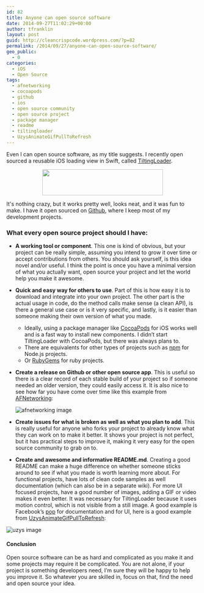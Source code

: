 ```yaml
---
id: 82
title: Anyone can open source software
date: 2014-09-27T11:02:29+00:00
author: tfranklin
layout: post
guid: http://cleancrispcode.wordpress.com/?p=82
permalink: /2014/09/27/anyone-can-open-source-software/
geo_public:
  - 0
categories:
  - iOS
  - Open Source
tags:
  - afnetworking
  - cocoapods
  - github
  - ios
  - open source community
  - open source project
  - package manager
  - readme
  - tiltingloader
  - UzysAnimateGifPullToRefresh
---
```

Even I can open source software, as my title suggests. I recently open sourced a reusable iOS loading view in Swift, called <a href="https://github.com/tfrank64/TiltingLoader" target="_blank">TiltingLoader</a>.

<p style="text-align:center;">
<img src="https://raw.githubusercontent.com/tfrank64/TiltingLoader/master/TiltingLoader/Images.xcassets/tiltingLogo.imageset/tiltingLogo.png" alt="" width="316" height="68" />
</p>

It's nothing crazy, but it works pretty well, looks neat, and it was fun to make. I have it open sourced on <a href="https://github.com/tfrank64" target="_blank">Github</a>, where I keep most of my development projects.

### What every open source project should I have:

  * **A working tool or component**. This one is kind of obvious, but your project can be really simple, assuming you intend to grow it over time or accept contributions from others. You should ask yourself, is this idea novel and/or useful. I think the point is once you have a minimal version of what you actually want, open source your project and let the world help you make it awesome.
  * **Quick and easy way for others to use**. Part of this is how easy it is to download and integrate into your own project. The other part is the actual usage in code, do the method calls make sense (a clean API), is there a general use case or is it very specific, and lastly, is it easier than someone making their own version of what you made. 
    
      * Ideally, using a package manager like <a href="http://cocoapods.org/" target="_blank">CocoaPods</a> for iOS works well and is a fast way to install new components. I didn&#8217;t start TiltingLoader with CocoaPods, but there was always plans to.
      * There are equivalents for other types of projects such as <a href="https://www.npmjs.org/" target="_blank">npm</a> for Node.js projects.
      * Or <a href="https://rubygems.org/" target="_blank">RubyGems</a> for ruby projects.
  * **Create a release on Github or other open source app**. This is useful so there is a clear record of each stable build of your project so if someone needed an older version, they could easily access it. It is also nice to see how far you have come over time like this example from <a href="https://github.com/AFNetworking/AFNetworking/releases" target="_blank">AFNetworking</a>:

    <img src="{{ site.url }}/images/2014/09/screen-shot-2014-09-27-at-11-31-35-am.png" alt="afnetworking image">

  * **Create issues for what is broken as well as what you plan to add**. This is really useful for anyone who forks your project to already know what they can work on to make it better. It shows your project is not perfect, but it has practical steps to improve it, making it very easy for the open source community to grab on to.
  * **Create and awesome and informative README.md**. Creating a good README can make a huge difference on whether someone sticks around to see if what you made is worth learning more about. For functional projects, have lots of clean code samples as well documentation (which can also be in a separate wiki). For more UI focused projects, have a good number of images, adding a GIF or video makes it even better. It was necessary for TiltingLoader because it uses motion control, which is not visible from a still image. A good example is Facebook&#8217;s <a href="https://github.com/facebook/pop" target="_blank">pop</a> for documentation and for UI, here is a good example from <a href="https://github.com/uzysjung/UzysAnimatedGifPullToRefresh" target="_blank">UzysAnimateGifPullToRefresh</a>:

  <img src="{{ site.url }}/images/2014/09/screen-shot-2014-09-27-at-11-42-45-am.png" alt="uzys image">

#### Conclusion

Open source software can be as hard and complicated as you make it and some projects may require it be complicated. You are not alone, if your project is something developers need, I&#8217;m sure they will be happy to help you improve it. So whatever you are skilled in, focus on that, find the need and open source your idea.
